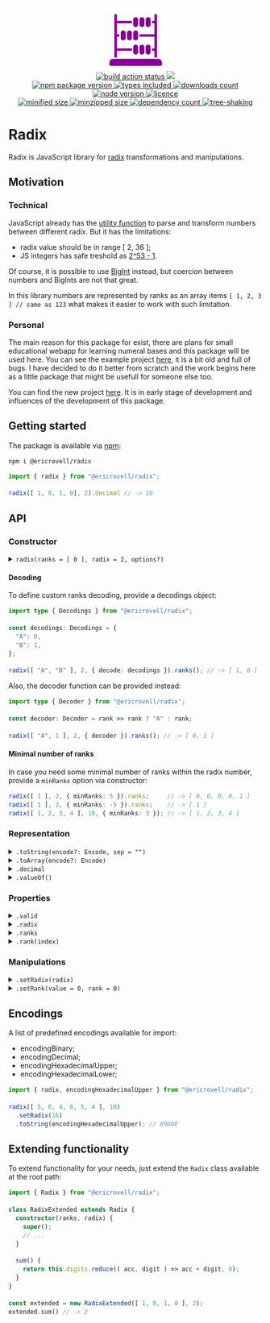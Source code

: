 <div align="center">
  <img
    alt="Abacus as symbol of representing numbers in different bases"
    src="assets/logo.svg"
    width="125px"
    height="125px"
    padding="25px"
  />
</div>

<div align="center">
  <a href="https://github.com/EricRovell/radix/actions">
    <img alt="build action status" src="https://github.com/EricRovell/radix/workflows/build/badge.svg" />
  </a>
  <a href="https://codecov.io/gh/EricRovell/radix">
    <img src="https://codecov.io/gh/EricRovell/radix/branch/main/graph/badge.svg?token=FHC119ASN8"/>
  </a>
</div>

<div align="center">
  <a href="https://www.npmjs.com/package/@ericrovell/radix">
    <img alt="npm package version" src="https://badgen.net/npm/v/@ericrovell/radix/" />
  </a>
  <a href="https://www.npmjs.com/package/@ericrovell/radix">
    <img alt="types included" src="https://badgen.net/npm/types/@ericrovell/radix/" />
  </a>
  <a href="https://www.npmjs.com/package/@ericrovell/radix">
    <img alt="downloads count" src="https://badgen.net/npm/dt/@ericrovell/radix/" />
  </a>
  <a href="https://www.npmjs.com/package/@ericrovell/radix">
    <img alt="node version" src="https://badgen.net/npm/node/@ericrovell/radix/" />
  </a>
  <a href="https://www.npmjs.com/package/@ericrovell/radix">
    <img alt="licence" src="https://badgen.net/npm/license/@ericrovell/radix/" />
  </a>
</div>

<div align="center">
  <a href="https://bundlephobia.com/package/@ericrovell/radix">
    <img alt="minified size" src="https://badgen.net/bundlephobia/min/@ericrovell/radix/" />
  </a>
  <a href="https://bundlephobia.com/package/@ericrovell/radix">
    <img alt="minzipped size" src="https://badgen.net/bundlephobia/minzip/@ericrovell/radix/" />
  </a>
  <a href="https://bundlephobia.com/package/@ericrovell/radix">
    <img alt="dependency count" src="https://badgen.net/bundlephobia/dependency-count/@ericrovell/radix/" />
  </a>
  <a href="https://bundlephobia.com/package/@ericrovell/radix">
    <img alt="tree-shaking" src="https://badgen.net/bundlephobia/tree-shaking/@ericrovell/radix/" />
  </a>
</div>

# Radix

Radix is JavaScript library for [radix](https://en.wikipedia.org/wiki/Radix) transformations and manipulations.

## Motivation

### Technical

JavaScript already has the [utility function](https://developer.mozilla.org/en-US/docs/Web/JavaScript/Reference/Global_Objects/parseInt) to parse and transform numbers between different radix. But it has the limitations:

- radix value should be in range [ 2, 36 ];
- JS integers has safe treshold as [2^53 - 1](https://developer.mozilla.org/en-US/docs/Web/JavaScript/Reference/Global_Objects/Number/isSafeInteger).

Of course, it is possible to use [BigInt](https://developer.mozilla.org/en-US/docs/Web/JavaScript/Reference/Global_Objects/BigInt) instead, but coercion between numbers and BigInts are not that great.

In this library numbers are represented by ranks as an array items `[ 1, 2, 3 ] // same as 123` what makes it easier to work with such limitation.

### Personal

The main reason for this package for exist, there are plans for small educational webapp for learning numeral bases and this package will be used here. You can see the example project [here](https://numbers-ruby.vercel.app), it is a bit old and full of bugs. I have decided to do it better from scratch and the work begins here as a little package that might be usefull for someone else too.

You can find the new project [here](https://radix.vercel.app). It is in early stage of development and influences of the development of this package.

## Getting started

The package is available via [npm](https://www.npmjs.com/package/@ericrovell/radix):

```
npm i @ericrovell/radix
```

```ts
import { radix } from "@ericrovell/radix";

radix([ 1, 0, 1, 0], 2).decimal // -> 10
```

## API

### Constructor

<details>
  <summary>
    <code>radix(ranks = [ 0 ], radix = 2, options?)</code>
  </summary>

  Constructs a number from given ranks and specified radix.
  The input is validated, more about the validation rules in `.valid` property description.

  In case of invalid input the fallback is number 0 in binary system.

  ```ts
  radix().decimal                            // -> 0
  radix([ 1, 0, 0 ]).decimal                 // -> 4
  radix([ 1, 0, 0, 1, 1, 0, 1 ], 2).decimal  // -> 77
  radix([ 5, 0 ], 2).decimal                 // -> 0, invalid input
  ```
</details>

#### Decoding

To define custom ranks decoding, provide a decodings object:

```ts
import type { Decodings } from "@ericrovell/radix";

const decodings: Decodings = {
  "A": 0,
  "B": 1,
};

radix([ "A", "B" ], 2, { decode: decodings }).ranks(); // -> [ 1, 0 ]
```

Also, the decoder function can be provided instead:

```ts
import type { Decoder } from "@ericrovell/radix";

const decoder: Decoder = rank => rank ? "A" : rank;

radix([ "A", 1 ], 2, { decoder }).ranks(); // -> [ 0, 1 ]
```

#### Minimal number of ranks

In case you need some minimal number of ranks within the radix number, provide a `minRanks` option via constructor:

```ts
radix([ 1 ], 2, { minRanks: 5 }).ranks;     // -> [ 0, 0, 0, 0, 1 ]
radix([ 1 ], 2, { minRanks: -5 }).ranks;    // -> [ 1 ]
radix([ 1, 2, 3, 4 ], 10, { minRanks: 3 }); // -> [ 1, 2, 3, 4 ]
```

### Representation

<details>
  <summary>
    <code>.toString(encode?: Encode, sep = "")</code>
  </summary>

  Constructs a number's string representation.

  ```ts
  radix([ 2, 3, 4 ], 10).toString()       // -> "234"
  ```

  The custom encoding can be specified using the encodings object:

  ```ts
  import type { Encodings } from "@ericrovell/radix";

  const binary = {
    0: "A",
    1: "B"
  };

  radix([ 1, 0, 1, 0 ], 2).toString(binary)  // -> "BABA"
  ```

  Also, the decoder function can be provided instead:

  ```ts
  import type { Encoder } from "@ericrovell/radix";

  const binaryEncoder: Encoder = rank => {
    return rank === 0 ? "A" : "B"
  };

  radix([ 1, 0, 1, 0 ], 2).toString(binaryEncoder)  // -> "BABA"
  ```

  To define a separator, provide a second argument:

  ```ts
  radix([ 1, 0, 1, 0 ], 2).toString(undefined, "+")  // -> "1+0+1+0"
  ```
</details>

<details>
  <summary>
    <code>.toArray(encode?: Encode)</code>
  </summary>

  Constructs a number's array representation. Method works the same as `.ranks` property, but here custom encoding can be defined the same way as within `.toString(encode?: Encode)` method.

  ```ts
  radix([ 2, 3, 4 ], 10).toArray()  // -> "[ "2", "3", "4" ]"
  ```
</details>

<details>
  <summary>
    <code>.decimal</code>
  </summary>

  Returns the numeric decimal representation.

  ```ts
  radix([ 1, 0, 1, 0 ], 2).decimal // -> 10
  radix([ 2, 4, 5 ], 8).decimal    // -> 165
  ```

  Do not use if the decimal value exceed the safe integer value as it returns `Number` instance which is not safe.
  Use `.valueOf()` instead.
</details>

<details>
  <summary>
    <code>.valueOf()</code>
  </summary>

  Returns the primitive value as decimal radix `BigInt` value.

  ```ts
  radix([ 2, 3 ], 10).valueOf() // -> 23n
  ```

  Method may be useful for coercion:

  ```ts
  radix([ 1, 2 ], 10) + radix([ 2, 3 ], 10) // 35n
  ```
</details>

### Properties

<details>
  <summary>
    <code>.valid</code>
  </summary>

  Returns the boolean indicating whether or not the input was valid.

  Radix should be positive integer equal or larger than 2. Unary base system's are not supported.
  It complicated the code too much and too primitive to be practical.

  Each rank should be non-negative integer and have a value less than radix.

  ```ts
  radix([ 1, 1, 0 ], 2).valid    // -> true
  radix([ 0, 1, 2, 8 ], 8).valid // -> false, rank can't be 8 for the base 8
  radix([ 1, 1, 0 ], 2).valid    // -> true
  radix([ 1, 1, 0 ], 1.5).valid  // -> false, radix should be an integer
  radix([ 0, 1, 2, 8 ], 0).valid // -> false, radix should be a positive integer
  ```
</details>

<details>
  <summary>
    <code>.radix</code>
  </summary>

  Returns number's [radix](https://en.wikipedia.org/wiki/Radix) value.

  ```ts
  radix([ 1, 0, 1], 2).radix // -> 2
  ```
</details>

<details>
  <summary>
    <code>.ranks</code>
  </summary>

  Returns ranks the number consists of.

  ```ts
  radix([ 1, 0, 1], 2).ranks // -> [ 1, 0, 1 ]
  ```
</details>

<details>
  <summary>
    <code>.rank(index)</code>
  </summary>

  Returns the rank value at specified index.

	Index is tied to the rank's power:

  [1 (index = 2), 2 (index = 1), 3 (index = 0) ], as 123 = 1 * 10^2 + 2 * 10^1 + 3 * 10^0.

  ```ts
  const number = radix([ 5, 4, 3, 2, 1 ], 2)

  number.rank(0); // -> 1
  number.rank(3); // -> 4
  ```
</details>

### Manipulations

<details>
  <summary>
    <code>.setRadix(radix)</code>
  </summary>

  Changes the number's radix and returns a new `Radix` instance.

  ```ts
  radix([ 1, 0, 1, 0 ], 2).setRadix(10);        // [ 1, 0 ]
  radix([ 1, 0, 1, 0 ], 2).setRadix(8);         // [ 1, 2 ]
  radix([ 1, 0, 1, 0 ], 2).setRadix(2);         // [ 1, 0, 1, 0 ]
  ```
</details>

<details>
  <summary>
    <code>.setRank(value = 0, rank = 0)</code>
  </summary>

  Changes the value of specific rank and returns the number as new `Radix` instance.

  ```ts
  radix([ 1, 0, 1 ], 2).setRank(0).ranks                      // -> [ 1, 0, 0 ]);
  radix([ 1, 0, 1 ], 2).setRank(1, 1).ranks                   // -> [ 1, 1, 1 ]);
  radix([ 4, 0, 5, 7 ], 8).setRank(7, 3).ranks                // -> [ 7, 0, 5, 7 ]);
  radix([ 1, 0, 1, 0, 1, 1, 1, 0, 1 ], 2).setRank(1, 5).ranks // -> [ 1, 0, 1, 1, 1, 1, 1, 0, 1 ]);
  ```

  Note: remember, that ranks and array indexes have the reversed order. Ranks order increments to the left:

  123 = 1 * 10^**2** + 2 * 10^**1** + 3 * 10^**0**
</details>

## Encodings

A list of predefined encodings available for import:

- encodingBinary;
- encodingDecimal;
- encodingHexadecimalUpper;
- encodingHexadecimalLower;

```ts
import { radix, encodingHexadecimalUpper } from "@ericrovell/radix";

radix([ 5, 6, 4, 6, 5, 4 ], 10)
  .setRadix(16)
  .toString(encodingHexadecimalUpper); // 89DAE
```

## Extending functionality

To extend functionality for your needs, just extend the `Radix` class available at the root path:

```ts
import { Radix } from "@ericrovell/radix";

class RadixExtended extends Radix {
  constructor(ranks, radix) {
    super();
    // ...
  }

  sum() {
    return this.digits.reduce(( acc, digit ) => acc + digit, 0);
  }
}

const extended = new RadixExtended([ 1, 0, 1, 0 ], 2);
extended.sum() // -> 2
```